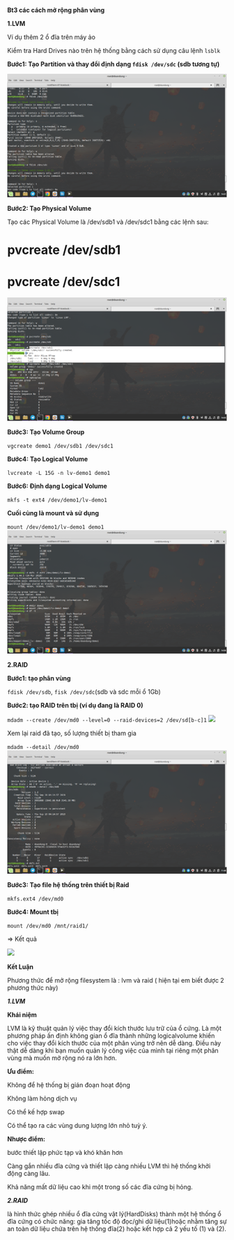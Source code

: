 **Bt3 các cách mở rộng phân vùng**

**1.LVM**

Ví dụ thêm 2 ổ đĩa trên máy ảo

Kiểm tra Hard Drives nào trên hệ thống bằng cách sử dụng câu lệnh `lsblk`

**Bước1: Tạo Partition và thay đổi định dạng `fdisk /dev/sdc` (sdb tương tự)** 

![](https://github.com/bizflycloud/internship-0719/blob/master/doandung14/PIC/sdc.png)

**Bước2: Tạo Physical Volume**

Tạo các Physical Volume là /dev/sdb1 và /dev/sdc1 bằng các lệnh sau:

# pvcreate /dev/sdb1

# pvcreate /dev/sdc1

![](https://github.com/bizflycloud/internship-0719/blob/master/doandung14/PIC/pvcreate.png)

**Bước3: Tạo Volume Group** 

`vgcreate demo1 /dev/sdb1 /dev/sdc1`

**Bước4: Tạo Logical Volume**

`lvcreate -L 15G -n lv-demo1 demo1`

**Bước6: Định dạng Logical Volume**

`mkfs -t ext4 /dev/demo1/lv-demo1`

**Cuối cùng là mount và sử dụng**

`mount /dev/demo1/lv-demo1 demo1` ![](https://github.com/bizflycloud/internship-0719/blob/master/doandung14/PIC/mount%20v%C3%A0%20s%E1%BB%AD%20d%E1%BB%A5ng.png)

**2.RAID**

**Bước1: tạo phân vùng**

`fdisk /dev/sdb`, `fisk /dev/sdc`(sdb và sdc mỗi ổ 1Gb)

**Bước2: tạo RAID trên tbị (ví dụ đang là RAID 0)**

`mdadm --create /dev/md0 --level=0 --raid-devices=2 /dev/sd[b-c]1` ![](https://github.com/bizflycloud/internship-0719/blob/master/doandung14/PIC/t%E1%BA%A1o%20raid0.png)

Xem lại raid đã tạo, số lượng thiết bị tham gia

`mdadm --detail /dev/md0` ![](https://github.com/bizflycloud/internship-0719/blob/master/doandung14/PIC/xem%20raid%20%C4%91%C3%A3%20t%E1%BA%A1o%20v%C3%A0%20tb%E1%BB%8B.png)

**Bước3: Tạo file hệ thống trên thiết bị Raid**

`mkfs.ext4 /dev/md0`

**Bước4: Mount tbị**

`mount /dev/md0 /mnt/raid1/`
 
 => Kết quả 
 
 ![](https://github.com/bizflycloud/internship-0719/blob/master/doandung14/PIC/sau%20khi%20t%E1%BA%A1o%20filesystem.png)
 
 **Kết Luận** 
 
 Phương thức để mở rộng filesystem là : lvm và raid ( hiện tại em biết được 2 phương thức này)
 
 ***1.LVM***
 
 **Khái niệm** 
 
 LVM là kỹ thuật quản lý việc thay đổi kích thước lưu trữ của ổ cứng. Là một phương pháp ấn định không gian ổ đĩa thành những logicalvolume khiến cho việc thay đổi kích thước của một phân vùng trở nên dễ dàng. Điều này thật dễ dàng khi bạn muốn quản lý công việc của mình tại riêng một phân vùng mà muốn mở rộng nó ra lớn hơn.
 
**Ưu điểm:**

Không để hệ thống bị gián đoạn hoạt động

Không làm hỏng dịch vụ

Có thể kế hợp swap

Có thể tạo ra các vùng dung lượng lớn nhỏ tuỳ ý.

**Nhược điểm:**

bước thiết lập phức tạp và khó khăn hơn

Càng gắn nhiều đĩa cứng và thiết lập càng nhiều LVM thì hệ thống khởi động càng lâu.

Khả năng mất dữ liệu cao khi một trong số các đĩa cứng bị hỏng.

***2.RAID***

là hình thức ghép nhiều ổ đĩa cứng vật lý(HardDisks) thành một hệ thống ổ đĩa cứng có chức năng: gia tăng tốc độ đọc/ghi dữ liệu(1)hoặc nhằm tăng sự an toàn dữ liệu chứa trên hệ thống đĩa(2) hoặc kết hợp cả 2 yếu tố (1) và (2).









